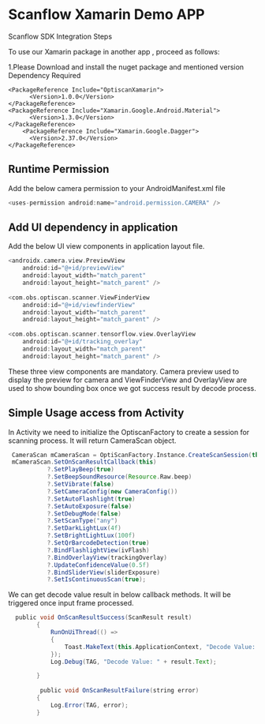 # Scanflow Xamarin Demo APP 

Scanflow SDK Integration Steps 

To use our Xamarin package in another app , proceed as follows: 

1.Please Download and install the nuget package and mentioned version 
Dependency Required
```
<PackageReference Include="OptiscanXamarin">
      <Version>1.0.0</Version>
</PackageReference>
<PackageReference Include="Xamarin.Google.Android.Material">
      <Version>1.3.0</Version>
</PackageReference>
    <PackageReference Include="Xamarin.Google.Dagger">
      <Version>2.37.0</Version>
</PackageReference>
```
## Runtime Permission 

Add the below camera permission to your AndroidManifest.xml file 
```gradle 
<uses-permission android:name="android.permission.CAMERA" /> 
```
 

## Add UI dependency in application 

Add the below UI view components in application layout file. 
```gradle
<androidx.camera.view.PreviewView 
    android:id="@+id/previewView" 
    android:layout_width="match_parent" 
    android:layout_height="match_parent" /> 
 
<com.obs.optiscan.scanner.ViewFinderView 
    android:id="@+id/viewfinderView" 
    android:layout_width="match_parent" 
    android:layout_height="match_parent" /> 
 
<com.obs.optiscan.scanner.tensorflow.view.OverlayView 
    android:id="@+id/tracking_overlay" 
    android:layout_width="match_parent" 
    android:layout_height="match_parent" /> 
```
 

These three view components are mandatory. Camera preview used to display the preview for camera and ViewFinderView and OverlayView are used to show bounding box once we got success result by decode process. 

 

## Simple Usage access from Activity 

In Activity we need to initialize the OptiscanFactory to create a session for scanning process. It will return CameraScan object. 
```gradle
 CameraScan mCameraScan = OptiScanFactory.Instance.CreateScanSession(this, (AndroidX.Camera.View.PreviewView)previewView);
 mCameraScan.SetOnScanResultCallback(this)
           ?.SetPlayBeep(true)
           ?.SetBeepSoundResource(Resource.Raw.beep)
           ?.SetVibrate(false)
           ?.SetCameraConfig(new CameraConfig())
           ?.SetAutoFlashlight(true)
           ?.SetAutoExposure(false)
           ?.SetDebugMode(false)
           ?.SetScanType("any")
           ?.SetDarkLightLux(4f)
           ?.SetBrightLightLux(100f)
           ?.SetQrBarcodeDetection(true)
           ?.BindFlashlightView(ivFlash)
           ?.BindOverlayView(trackingOverlay)
           ?.UpdateConfidenceValue(0.5f)
           ?.BindSliderView(sliderExposure)
           ?.SetIsContinuousScan(true); 
```
 We can get decode value result in below callback methods. It will be triggered once input frame processed. 
```gradle
  public void OnScanResultSuccess(ScanResult result)
        {
            RunOnUiThread(() =>
            {
                Toast.MakeText(this.ApplicationContext, "Decode Value: " + result.Text, ToastLength.Long).Show();
            });
            Log.Debug(TAG, "Decode Value: " + result.Text);

        }
        
         public void OnScanResultFailure(string error)
        {
            Log.Error(TAG, error);
        }
```
